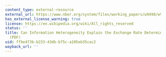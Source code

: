 ```yaml
---
content_type: external-resource
external_url: https://www.nber.org/system/files/working_papers/w9498/w9498.pdf
has_external_license_warning: true
license: https://en.wikipedia.org/wiki/All_rights_reserved
status: ''
title: Can Information Heterogeneity Explain the Exchange Rate Determination Puzzle?"
  (PDF)
uid: ffbe473b-b233-43db-b75c-a105eb35cac2
wayback_url: ''
---
```

